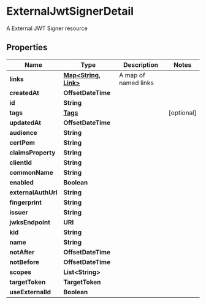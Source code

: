 

# ExternalJwtSignerDetail

A External JWT Signer resource

## Properties

| Name | Type | Description | Notes |
|------------ | ------------- | ------------- | -------------|
|**links** | [**Map&lt;String, Link&gt;**](Link.md) | A map of named links |  |
|**createdAt** | **OffsetDateTime** |  |  |
|**id** | **String** |  |  |
|**tags** | [**Tags**](Tags.md) |  |  [optional] |
|**updatedAt** | **OffsetDateTime** |  |  |
|**audience** | **String** |  |  |
|**certPem** | **String** |  |  |
|**claimsProperty** | **String** |  |  |
|**clientId** | **String** |  |  |
|**commonName** | **String** |  |  |
|**enabled** | **Boolean** |  |  |
|**externalAuthUrl** | **String** |  |  |
|**fingerprint** | **String** |  |  |
|**issuer** | **String** |  |  |
|**jwksEndpoint** | **URI** |  |  |
|**kid** | **String** |  |  |
|**name** | **String** |  |  |
|**notAfter** | **OffsetDateTime** |  |  |
|**notBefore** | **OffsetDateTime** |  |  |
|**scopes** | **List&lt;String&gt;** |  |  |
|**targetToken** | **TargetToken** |  |  |
|**useExternalId** | **Boolean** |  |  |



